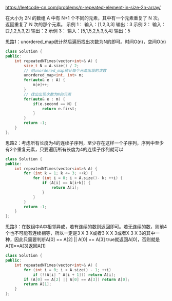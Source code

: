 https://leetcode-cn.com/problems/n-repeated-element-in-size-2n-array/

在大小为 2N 的数组 A 中有 N+1 个不同的元素，其中有一个元素重复了 N 次。
返回重复了 N 次的那个元素。
示例 1：
输入：[1,2,3,3]
输出：3
示例 2：
输入：[2,1,2,5,3,2]
输出：2
示例 3：
输入：[5,1,5,2,5,3,5,4]
输出：5

思路1：unordered_map统计然后遍历找出次数为N的即可。时间O(n)，空间O(n)

```cpp
class Solution {
public:
    int repeatedNTimes(vector<int>& A) {
        size_t N = A.size() / 2;
        // 用unordered_map统计每个元素出现的次数
        unordered_map<int, int> m;
        for(auto& e : A) {
            m[e]++;
        }
        // 找出出现次数为N的元素
        for(auto& e : m) {
            if(e.second == N) {
                return e.first;
            }
        }
        return -1;
    }
};
```

思路2：考虑所有长度为4的连续子序列，至少存在这样一个子序列，序列中至少有2个重复元素，只要遍历所有长度为4的连续子序列就可以

```cpp
class Solution {
public:
    int repeatedNTimes(vector<int>& A) {
        for (int k = 1; k <= 3; ++k) {
            for (int i = 0; i < A.size()- k; ++i) {
                if (A[i] == A[i+k]) {
                    return A[i];
                }
            }
        }
        return -1;
    }
};
```

思路3：在数组中A中相邻异或，若有连续的数则返回即可。若无连续的数，则前4个也不可能有连续相等，所以一定是3 X 3 X或者3 X X 3或者X 3 X 3的其中一种，因此只需要判断A[0] == A[2] || A[0] == A[3] true就返回A[0]，否则就是A[1]==A[3]返回A[1]

```cpp
class Solution {
public:
    int repeatedNTimes(vector<int>& A) {
        for (int i = 0; i < A.size() - 1; ++i) 
            if (!(A[i] ^ A[i + 1])) return A[i];
        if (A[0] == A[2] || A[0] == A[3]) return A[0];
        return A[1];
    }
};
```